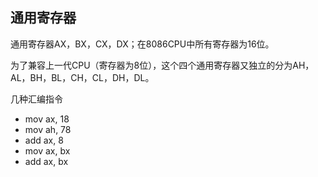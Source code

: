 ## 通用寄存器

通用寄存器AX，BX，CX，DX；在8086CPU中所有寄存器为16位。

为了兼容上一代CPU（寄存器为8位），这个四个通用寄存器又独立的分为AH，AL，BH，BL，CH，CL，DH，DL。

几种汇编指令

* mov ax, 18
* mov ah, 78
* add ax, 8
* mov ax, bx
* add ax, bx



